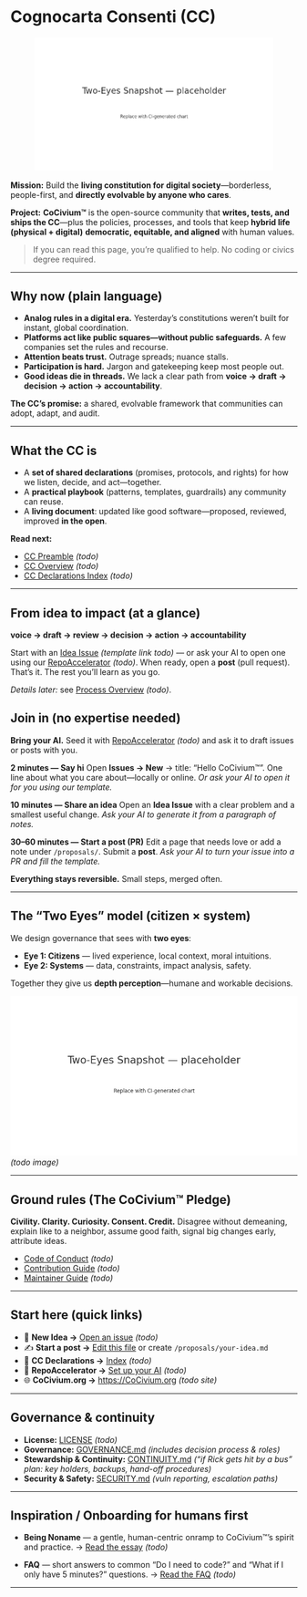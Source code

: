 # Cognocarta Consenti (CC)

<p align="center">
  <img src="./assets/cc/cc-crest.png" alt="Cognocarta Consenti (CC) — living constitution for digital society" width="420">
</p>

**Mission:** Build the **living constitution for digital society**—borderless, people-first, and **directly evolvable by anyone who cares**.

**Project:** **CoCivium™** is the open-source community that **writes, tests, and ships the CC**—plus the policies, processes, and tools that keep **hybrid life (physical + digital)** **democratic, equitable, and aligned** with human values.

> If you can read this page, you’re qualified to help. No coding or civics degree required.

---

## Why now (plain language)

- **Analog rules in a digital era.** Yesterday’s constitutions weren’t built for instant, global coordination.
- **Platforms act like public squares—without public safeguards.** A few companies set the rules and recourse.
- **Attention beats trust.** Outrage spreads; nuance stalls.
- **Participation is hard.** Jargon and gatekeeping keep most people out.
- **Good ideas die in threads.** We lack a clear path from **voice → draft → decision → action → accountability**.

**The CC’s promise:** a shared, evolvable framework that communities can adopt, adapt, and audit.

---

## What the CC is

- A **set of shared declarations** (promises, protocols, and rights) for how we listen, decide, and act—together.
- A **practical playbook** (patterns, templates, guardrails) any community can reuse.
- A **living document**: updated like good software—proposed, reviewed, improved **in the open**.

**Read next:**
- [CC Preamble](./docs/cc/PREAMBLE.md) *(todo)*
- [CC Overview](./docs/cc/OVERVIEW.md) *(todo)*
- [CC Declarations Index](./docs/cc/DECLARATIONS.md) *(todo)*

---

## From idea to impact (at a glance)

**voice → draft → review → decision → action → accountability**

Start with an [Idea Issue](../../issues/new?template=idea.yml) *(template link todo)* — or ask your AI to open one using our [RepoAccelerator](./admin/tools/repo-accelerator/README.md) *(todo)*. When ready, open a **post** (pull request). That’s it. The rest you’ll learn as you go.

*Details later:* see [Process Overview](./docs/process/OVERVIEW.md) *(todo)*.


## Join in (no expertise needed)

**Bring your AI.** Seed it with [RepoAccelerator](./admin/tools/repo-accelerator/README.md) *(todo)* and ask it to draft issues or posts with you.


**2 minutes — Say hi**
Open **Issues → New** → title: “Hello CoCivium™”. One line about what you care about—locally or online.
*Or ask your AI to open it for you using our template.*

**10 minutes — Share an idea**
Open an **Idea Issue** with a clear problem and a smallest useful change.
*Ask your AI to generate it from a paragraph of notes.*

**30–60 minutes — Start a post (PR)**
Edit a page that needs love or add a note under `/proposals/`. Submit a **post**.
*Ask your AI to turn your issue into a PR and fill the template.*

**Everything stays reversible.** Small steps, merged often.

---

## The “Two Eyes” model (citizen × system)

We design governance that sees with **two eyes**:
- **Eye 1: Citizens** — lived experience, local context, moral intuitions.
- **Eye 2: Systems** — data, constraints, impact analysis, safety.

Together they give us **depth perception**—humane and workable decisions.

![Two Eyes Diagram](./assets/diagrams/two-eyes.png "Two Eyes: citizen + system co-vision") *(todo image)*

---

## Ground rules (The CoCivium™ Pledge)

**Civility. Clarity. Curiosity. Consent. Credit.**
Disagree without demeaning, explain like to a neighbor, assume good faith, signal big changes early, attribute ideas.

- [Code of Conduct](./CODE_OF_CONDUCT.md) *(todo)*
- [Contribution Guide](./CONTRIBUTING.md) *(todo)*
- [Maintainer Guide](./MAINTAINERS.md) *(todo)*

---

## Start here (quick links)

- 📣 **New Idea →** [Open an issue](../../issues/new/choose) *(todo)*
- ✍️ **Start a post →** [Edit this file](../../edit/main/README.md) or create `/proposals/your-idea.md`
- 🧭 **CC Declarations →** [Index](./docs/cc/DECLARATIONS.md) *(todo)*
- 🧰 **RepoAccelerator →** [Set up your AI](./admin/tools/repo-accelerator/README.md) *(todo)*
- 🌐 **CoCivium.org →** https://CoCivium.org *(todo site)*

---

## Governance & continuity

- **License:** [LICENSE](./LICENSE) *(todo)*
- **Governance:** [GOVERNANCE.md](./GOVERNANCE.md) *(includes decision process & roles)*
- **Stewardship & Continuity:** [CONTINUITY.md](./CONTINUITY.md) *(“if Rick gets hit by a bus” plan: key holders, backups, hand-off procedures)*
- **Security & Safety:** [SECURITY.md](./SECURITY.md) *(vuln reporting, escalation paths)*

---

## Inspiration / Onboarding for humans first

- **Being Noname** — a gentle, human-centric onramp to CoCivium™’s spirit and practice.
  → [Read the essay](./docs/onboarding/Being-Noname.md) *(todo)*

- **FAQ** — short answers to common “Do I need to code?” and “What if I only have 5 minutes?” questions.
  → [Read the FAQ](./docs/FAQ.md) *(todo)*

---

